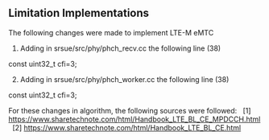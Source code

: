 ## Limitation Implementations

The following changes were made to implement LTE-M eMTC

1. Adding in srsue/src/phy/phch_recv.cc the following line (38)

const uint32_t cfi=3;

2. Adding in srsue/src/phy/phch_worker.cc the following line (38)

const uint32_t cfi=3;



For these changes in algorithm, the following sources were followed: &nbsp;
[1] https://www.sharetechnote.com/html/Handbook_LTE_BL_CE_MPDCCH.html &nbsp;
[2] https://www.sharetechnote.com/html/Handbook_LTE_BL_CE.html
